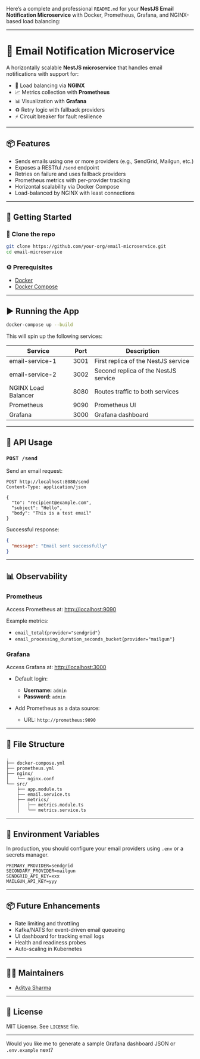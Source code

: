Here’s a complete and professional `README.md` for your **NestJS Email Notification Microservice** with Docker, Prometheus, Grafana, and NGINX-based load balancing:

---

# 📧 Email Notification Microservice

A horizontally scalable **NestJS microservice** that handles email notifications with support for:

- 🔁 Load balancing via **NGINX**
- 📈 Metrics collection with **Prometheus**
- 📊 Visualization with **Grafana**
- ♻️ Retry logic with fallback providers
- ⚡ Circuit breaker for fault resilience

---

## 📦 Features

- Sends emails using one or more providers (e.g., SendGrid, Mailgun, etc.)
- Exposes a RESTful `/send` endpoint
- Retries on failure and uses fallback providers
- Prometheus metrics with per-provider tracking
- Horizontal scalability via Docker Compose
- Load-balanced by NGINX with least connections

---

## 🚀 Getting Started

### 📁 Clone the repo

```bash
git clone https://github.com/your-org/email-microservice.git
cd email-microservice
```

### ⚙️ Prerequisites

- [Docker](https://www.docker.com/)
- [Docker Compose](https://docs.docker.com/compose/)

---

## ▶️ Running the App

```bash
docker-compose up --build
```

This will spin up the following services:

| Service             | Port | Description                          |
| ------------------- | ---- | ------------------------------------ |
| email-service-1     | 3001 | First replica of the NestJS service  |
| email-service-2     | 3002 | Second replica of the NestJS service |
| NGINX Load Balancer | 8080 | Routes traffic to both services      |
| Prometheus          | 9090 | Prometheus UI                        |
| Grafana             | 3000 | Grafana dashboard                    |

---

## 🧪 API Usage

### `POST /send`

Send an email request:

```http
POST http://localhost:8080/send
Content-Type: application/json

{
  "to": "recipient@example.com",
  "subject": "Hello",
  "body": "This is a test email"
}
```

Successful response:

```json
{
  "message": "Email sent successfully"
}
```

---

## 📊 Observability

### Prometheus

Access Prometheus at: [http://localhost:9090](http://localhost:9090)

Example metrics:

- `email_total{provider="sendgrid"}`
- `email_processing_duration_seconds_bucket{provider="mailgun"}`

### Grafana

Access Grafana at: [http://localhost:3000](http://localhost:3000)

- Default login:
  - **Username:** `admin`
  - **Password:** `admin`

- Add Prometheus as a data source:
  - URL: `http://prometheus:9090`

---

## 📁 File Structure

```
.
├── docker-compose.yml
├── prometheus.yml
├── nginx/
│   └── nginx.conf
└── src/
    ├── app.module.ts
    ├── email.service.ts
    ├── metrics/
    │   ├── metrics.module.ts
    │   └── metrics.service.ts
```

---

## 🧰 Environment Variables

In production, you should configure your email providers using `.env` or a secrets manager.

```env
PRIMARY_PROVIDER=sendgrid
SECONDARY_PROVIDER=mailgun
SENDGRID_API_KEY=xxx
MAILGUN_API_KEY=yyy
```

---

## 📦 Future Enhancements

- Rate limiting and throttling
- Kafka/NATS for event-driven email queueing
- UI dashboard for tracking email logs
- Health and readiness probes
- Auto-scaling in Kubernetes

---

## 🧑‍💻 Maintainers

- [Aditya Sharma](https://github.com/adityasharma55t)

---

## 📄 License

MIT License. See `LICENSE` file.

---

Would you like me to generate a sample Grafana dashboard JSON or `.env.example` next?
